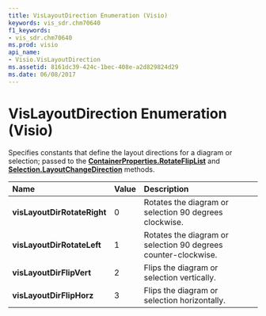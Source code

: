 ```yaml
---
title: VisLayoutDirection Enumeration (Visio)
keywords: vis_sdr.chm70640
f1_keywords:
- vis_sdr.chm70640
ms.prod: visio
api_name:
- Visio.VisLayoutDirection
ms.assetid: 8161dc39-424c-1bec-408e-a2d829824d29
ms.date: 06/08/2017
---
```



# VisLayoutDirection Enumeration (Visio)

Specifies constants that define the layout directions for a diagram or selection; passed to the  **[ContainerProperties.RotateFlipList](Visio.ContainerProperties.RotateFlipList.md)** and **[Selection.LayoutChangeDirection](Visio.Selection.LayoutChangeDirection.md)** methods.



|**Name**|**Value**|**Description**|
|:-----|:-----|:-----|
| **visLayoutDirRotateRight**|0|Rotates the diagram or selection 90 degrees clockwise.|
| **visLayoutDirRotateLeft**|1|Rotates the diagram or selection 90 degrees counter-clockwise.|
| **visLayoutDirFlipVert**|2|Flips the diagram or selection vertically.|
| **visLayoutDirFlipHorz**|3|Flips the diagram or selection horizontally.|

